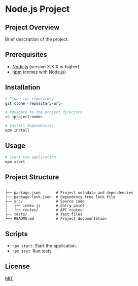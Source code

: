 # Node.js Project

## Project Overview
Brief description of the project.

## Prerequisites
- [Node.js](https://nodejs.org/) (version X.X.X or higher)
- [npm](https://www.npmjs.com/) (comes with Node.js)

## Installation
```bash
# Clone the repository
git clone <repository-url>

# Navigate to the project directory
cd <project-name>

# Install dependencies
npm install
```

## Usage
```bash
# Start the application
npm start
```

## Project Structure
```
.
├── package.json       # Project metadata and dependencies
├── package-lock.json  # Dependency tree lock file
├── src/               # Source code
│   ├── index.js       # Entry point
│   └── routes/        # API routes
├── tests/             # Test files
└── README.md          # Project documentation
```

## Scripts
- `npm start`: Start the application.
- `npm test`: Run tests.

## License
[MIT](LICENSE)